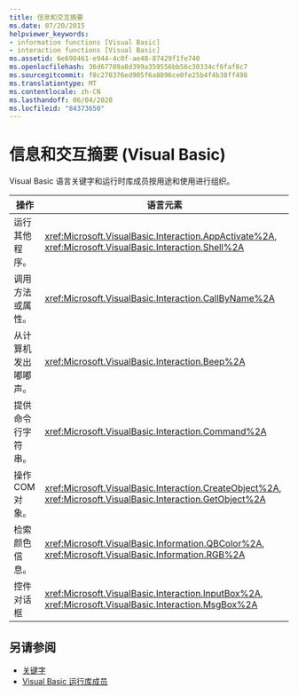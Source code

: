 ```yaml
---
title: 信息和交互摘要
ms.date: 07/20/2015
helpviewer_keywords:
- information functions [Visual Basic]
- interaction functions [Visual Basic]
ms.assetid: 6e698461-e944-4c0f-ae48-87429f1fe740
ms.openlocfilehash: 36d67789a8d399a359556bb56c30334cf6faf8c7
ms.sourcegitcommit: f8c270376ed905f6a8896ce0fe25b4f4b38ff498
ms.translationtype: MT
ms.contentlocale: zh-CN
ms.lasthandoff: 06/04/2020
ms.locfileid: "84373650"
---
```

# <a name="information-and-interaction-summary-visual-basic"></a>信息和交互摘要 (Visual Basic)
Visual Basic 语言关键字和运行时库成员按用途和使用进行组织。  
  
|操作|语言元素|  
|------------|----------------------|  
|运行其他程序。|<xref:Microsoft.VisualBasic.Interaction.AppActivate%2A>, <xref:Microsoft.VisualBasic.Interaction.Shell%2A>|  
|调用方法或属性。|<xref:Microsoft.VisualBasic.Interaction.CallByName%2A>|  
|从计算机发出嘟嘟声。|<xref:Microsoft.VisualBasic.Interaction.Beep%2A>|  
|提供命令行字符串。|<xref:Microsoft.VisualBasic.Interaction.Command%2A>|  
|操作 COM 对象。|<xref:Microsoft.VisualBasic.Interaction.CreateObject%2A>, <xref:Microsoft.VisualBasic.Interaction.GetObject%2A>|  
|检索颜色信息。|<xref:Microsoft.VisualBasic.Information.QBColor%2A>, <xref:Microsoft.VisualBasic.Information.RGB%2A>|  
|控件对话框|<xref:Microsoft.VisualBasic.Interaction.InputBox%2A>, <xref:Microsoft.VisualBasic.Interaction.MsgBox%2A>|  
  
## <a name="see-also"></a>另请参阅

- [关键字](index.md)
- [Visual Basic 运行库成员](../runtime-library-members.md)
